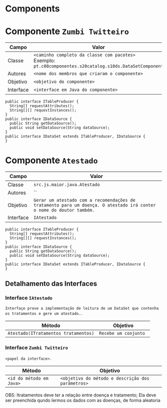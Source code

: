 # Components


# Componente `Zumbi Twitteiro`

Campo | Valor
----- | -----
Classe | `<caminho completo da classe com pacotes>` <br> Exemplo: `pt.c08componentes.s20catalog.s10ds.DataSetComponent`
Autores | `<nome dos membros que criaram o componente>`
Objetivo | `<objetivo do componente>`
Interface | `<interface em Java do componente>`
~~~
public interface ITableProducer {
  String[] requestAttributes();
  String[][] requestInstances();
}
public interface IDataSource {
  public String getDataSource();
  public void setDataSource(String dataSource);
}
public interface IDataSet extends ITableProducer, IDataSource {
}
~~~


# Componente `Atestado`

Campo | Valor
----- | -----
Classe | `src.js.maior.java.Atestado` <br>
Autores | ``
Objetivo | `Gerar um atestado com a recomendações de tratamento para um doença. O atestado irá conter o nome do doutor também.`
Interface | `IAtestado`
~~~
public interface ITableProducer {
  String[] requestAttributes();
  String[][] requestInstances();
}
public interface IDataSource {
  public String getDataSource();
  public void setDataSource(String dataSource);
}
public interface IDataSet extends ITableProducer, IDataSource {
}
~~~


## Detalhamento das Interfaces

### Interface `IAtestado`
`Interfaçe prove a implementação de leitura de um DataSet que contenha os tratamentos e gere um atestado.`.

Método | Objetivo
-------| --------
`Atestado(ITratamentos tratamentos)` | `Recebe um conjunto `

### Interface `Zumbi Twitteiro`
`<papel da interface>`.

Método | Objetivo
-------| --------
`<id do método em Java>` | `<objetivo do método e descrição dos parâmetros>`




OBS:
Itratamentos deve ter a relação entre doença e tratamento;
Ela deve ser preenchida qundo lermos os dados com as doenças, de forma aleatoria